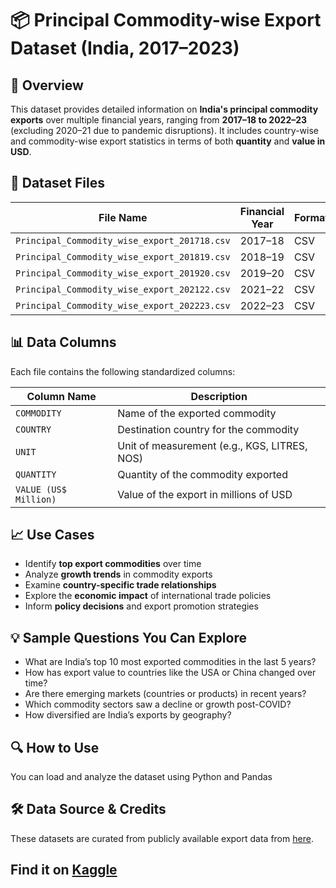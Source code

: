# 📦 Principal Commodity-wise Export Dataset (India, 2017–2023)

## 🧾 Overview

This dataset provides detailed information on **India's principal commodity exports** over multiple financial years, ranging from **2017–18 to 2022–23** (excluding 2020–21 due to pandemic disruptions). It includes country-wise and commodity-wise export statistics in terms of both **quantity** and **value in USD**.

## 📁 Dataset Files

| File Name                                      | Financial Year | Format |
|-----------------------------------------------|----------------|--------|
| `Principal_Commodity_wise_export_201718.csv`  | 2017–18        | CSV    |
| `Principal_Commodity_wise_export_201819.csv`  | 2018–19        | CSV    |
| `Principal_Commodity_wise_export_201920.csv`  | 2019–20        | CSV    |
| `Principal_Commodity_wise_export_202122.csv`  | 2021–22        | CSV    |
| `Principal_Commodity_wise_export_202223.csv`  | 2022–23        | CSV    |

## 📊 Data Columns

Each file contains the following standardized columns:

| Column Name           | Description                                             |
|-----------------------|---------------------------------------------------------|
| `COMMODITY`           | Name of the exported commodity                          |
| `COUNTRY`             | Destination country for the commodity                   |
| `UNIT`                | Unit of measurement (e.g., KGS, LITRES, NOS)            |
| `QUANTITY`            | Quantity of the commodity exported                      |
| `VALUE (US$ Million)` | Value of the export in millions of USD                  |     

## 📈 Use Cases

- Identify **top export commodities** over time
- Analyze **growth trends** in commodity exports
- Examine **country-specific trade relationships**
- Explore the **economic impact** of international trade policies
- Inform **policy decisions** and export promotion strategies

## 💡 Sample Questions You Can Explore

- What are India’s top 10 most exported commodities in the last 5 years?
- How has export value to countries like the USA or China changed over time?
- Are there emerging markets (countries or products) in recent years?
- Which commodity sectors saw a decline or growth post-COVID?
- How diversified are India’s exports by geography?

## 🔍 How to Use

You can load and analyze the dataset using Python and Pandas


## 🛠️ Data Source & Credits

These datasets are curated from publicly available export data from [here](https://www.data.gov.in/apis?page=3).


## Find it on [Kaggle](https://www.kaggle.com/datasets/enpiee/commodity-wise-export-india)


